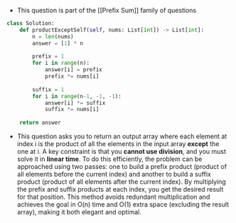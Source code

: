 - This question is part of the [[Prefix Sum]] family of questions 

```python
class Solution:
	def productExceptSelf(self, nums: List[int]) -> List[int]:
		n = len(nums)
		answer = [1] * n
		
		prefix = 1
		for i in range(n):
			answer[i] = prefix
			prefix *= nums[i]
			
		suffix = 1
		for i in range(n-1, -1, -1):
			answer[i] *= suffix
			suffix *= nums[i]
	
	return answer
```

- This question asks you to return an output array where each element at index i is the product of all the elements in the input array **except** the one at i. A key constraint is that you **cannot use division**, and you must solve it in **linear time**. To do this efficiently, the problem can be approached using two passes: one to build a prefix product (product of all elements before the current index) and another to build a suffix product (product of all elements after the current index). By multiplying the prefix and suffix products at each index, you get the desired result for that position. This method avoids redundant multiplication and achieves the goal in O(n) time and O(1) extra space (excluding the result array), making it both elegant and optimal.

